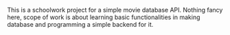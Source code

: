 This is a schoolwork project for a simple movie database API.
Nothing fancy here, scope of work is about learning basic functionalities in making database and programming a simple backend for it.
